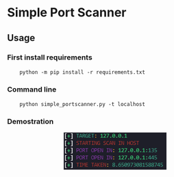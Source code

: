 # Simple Port Scanner

## Usage

### First install requirements

```
    python -m pip install -r requirements.txt
```

### Command line

```
    python simple_portscanner.py -t localhost
```

### Demostration

<p align="center">
    <img src="https://github.com/alysif/SimplePortScanner/blob/master/ScannLocalhost.png">
</p>